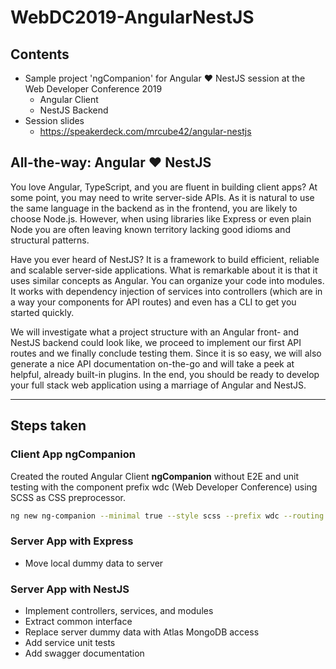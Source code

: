 # WebDC2019-AngularNestJS

## Contents

- Sample project 'ngCompanion' for Angular ❤️ NestJS session at the Web Developer Conference 2019
  - Angular Client
  - NestJS Backend
- Session slides
  - https://speakerdeck.com/mrcube42/angular-nestjs

## All-the-way: Angular ❤️ NestJS

You love Angular, TypeScript, and you are fluent in building client apps? At some point, you may need to write server-side APIs. As it is natural to use the same language in the backend as in the frontend, you are likely to choose Node.js. However, when using libraries like Express or even plain Node you are often leaving known territory lacking good idioms and structural patterns.

Have you ever heard of NestJS? It is a framework to build efficient, reliable and scalable server-side applications. What is remarkable about it is that it uses similar concepts as Angular. You can organize your code into modules. It works with dependency injection of services into controllers (which are in a way your components for API routes) and even has a CLI to get you started quickly.

We will investigate what a project structure with an Angular front- and NestJS backend could look like, we proceed to implement our first API routes and we finally conclude testing them. Since it is so easy, we will also generate a nice API documentation on-the-go and will take a peek at helpful, already built-in plugins. In the end, you should be ready to develop your full stack web application using a marriage of Angular and NestJS.

---

## Steps taken

### Client App **ngCompanion**

Created the routed Angular Client **ngCompanion** without E2E and unit testing with the component prefix wdc (Web Developer Conference) using SCSS as CSS preprocessor.

```bash
ng new ng-companion --minimal true --style scss --prefix wdc --routing true
```

### Server App with Express

- Move local dummy data to server

### Server App with NestJS

- Implement controllers, services, and modules
- Extract common interface
- Replace server dummy data with Atlas MongoDB access
- Add service unit tests
- Add swagger documentation
